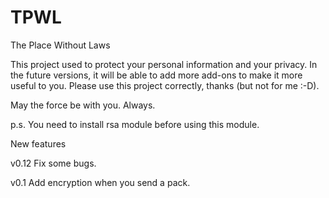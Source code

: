 # TPWL
The Place Without Laws

This project used to protect your personal information and your privacy.
In the future versions, it will be able to add more add-ons to make it more useful to you.
Please use this project correctly, thanks (but not for me :-D).

May the force be with you. Always.

p.s. You need to install rsa module before using this module.

New features

v0.12 Fix some bugs.

v0.1 Add encryption when you send a pack.

